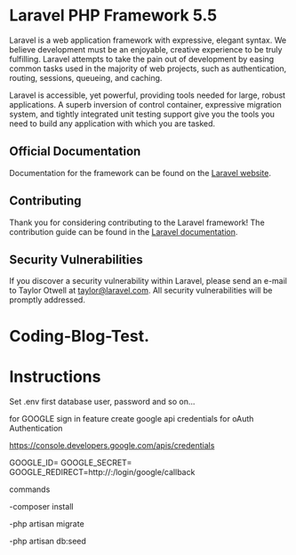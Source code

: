 # Laravel PHP Framework 5.5

Laravel is a web application framework with expressive, elegant syntax. We believe development must be an enjoyable, creative experience to be truly fulfilling. Laravel attempts to take the pain out of development by easing common tasks used in the majority of web projects, such as authentication, routing, sessions, queueing, and caching.

Laravel is accessible, yet powerful, providing tools needed for large, robust applications. A superb inversion of control container, expressive migration system, and tightly integrated unit testing support give you the tools you need to build any application with which you are tasked.

## Official Documentation

Documentation for the framework can be found on the [Laravel website](http://laravel.com/docs).

## Contributing

Thank you for considering contributing to the Laravel framework! The contribution guide can be found in the [Laravel documentation](http://laravel.com/docs/contributions).

## Security Vulnerabilities

If you discover a security vulnerability within Laravel, please send an e-mail to Taylor Otwell at taylor@laravel.com. All security vulnerabilities will be promptly addressed.


# Coding-Blog-Test.

# Instructions

Set .env first database user, password and so on...

for GOOGLE sign in feature
create google api credentials for oAuth Authentication

https://console.developers.google.com/apis/credentials

GOOGLE_ID=
GOOGLE_SECRET=
GOOGLE_REDIRECT=http://<domain>:<port>/login/google/callback


commands

-composer install

-php artisan migrate

-php artisan db:seed
